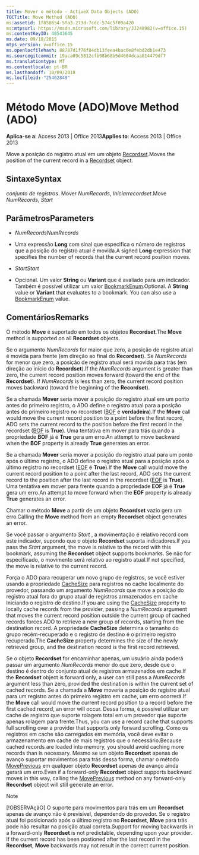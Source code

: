 ```yaml
---
title: Mover o método - ActiveX Data Objects (ADO)
TOCTitle: Move Method (ADO)
ms:assetid: 1f858654-5fa3-273d-7cdc-574c5f09a420
ms:mtpsurl: https://msdn.microsoft.com/library/JJ248982(v=office.15)
ms:contentKeyID: 48543645
ms.date: 09/18/2015
mtps_version: v=office.15
ms.openlocfilehash: 88787d1f76f84db13feea4bac0e8febd2db1e473
ms.sourcegitcommit: 19aca09c5812cfb98b68b5d4604dcaa814479df7
ms.translationtype: MT
ms.contentlocale: pt-BR
ms.lasthandoff: 10/09/2018
ms.locfileid: "25462849"
---
```

# <a name="move-method-ado"></a><span data-ttu-id="3b54d-102">Método Move (ADO)</span><span class="sxs-lookup"><span data-stu-id="3b54d-102">Move Method (ADO)</span></span>


<span data-ttu-id="3b54d-103">**Aplica-se a**: Access 2013 | Office 2013</span><span class="sxs-lookup"><span data-stu-id="3b54d-103">**Applies to**: Access 2013 | Office 2013</span></span>



<span data-ttu-id="3b54d-104">Move a posição do registro atual em um objeto [Recordset](recordset-object-ado.md).</span><span class="sxs-lookup"><span data-stu-id="3b54d-104">Moves the position of the current record in a [Recordset](recordset-object-ado.md) object.</span></span>

## <a name="syntax"></a><span data-ttu-id="3b54d-105">Sintaxe</span><span class="sxs-lookup"><span data-stu-id="3b54d-105">Syntax</span></span>

<span data-ttu-id="3b54d-106">*conjunto de registros*. Mover *NumRecords*, *Iniciar*</span><span class="sxs-lookup"><span data-stu-id="3b54d-106">*recordset*.Move *NumRecords*, *Start*</span></span>

## <a name="parameters"></a><span data-ttu-id="3b54d-107">Parâmetros</span><span class="sxs-lookup"><span data-stu-id="3b54d-107">Parameters</span></span>

  - <span data-ttu-id="3b54d-108">*NumRecords*</span><span class="sxs-lookup"><span data-stu-id="3b54d-108">*NumRecords*</span></span>

  - <span data-ttu-id="3b54d-109">Uma expressão **Long** com sinal que especifica o número de registros que a posição do registro atual é movida.</span><span class="sxs-lookup"><span data-stu-id="3b54d-109">A signed **Long** expression that specifies the number of records that the current record position moves.</span></span>

  - <span data-ttu-id="3b54d-110">*Start*</span><span class="sxs-lookup"><span data-stu-id="3b54d-110">*Start*</span></span>

  - <span data-ttu-id="3b54d-p101">Opcional. Um valor **String** ou **Variant** que é avaliado para um indicador. Também é possível utilizar um valor [BookmarkEnum](bookmarkenum.md).</span><span class="sxs-lookup"><span data-stu-id="3b54d-p101">Optional. A **String** value or **Variant** that evaluates to a bookmark. You can also use a [BookmarkEnum](bookmarkenum.md) value.</span></span>

## <a name="remarks"></a><span data-ttu-id="3b54d-114">Comentários</span><span class="sxs-lookup"><span data-stu-id="3b54d-114">Remarks</span></span>

<span data-ttu-id="3b54d-115">O método **Move** é suportado em todos os objetos **Recordset**.</span><span class="sxs-lookup"><span data-stu-id="3b54d-115">The **Move** method is supported on all **Recordset** objects.</span></span>

<span data-ttu-id="3b54d-p102">Se o argumento *NumRecords* for maior que zero, a posição de registro atual é movida para frente (em direção ao final do **Recordset**). Se *NumRecords* for menor que zero, a posição de registro atual será movida para trás (em direção ao início do **Recordset**).</span><span class="sxs-lookup"><span data-stu-id="3b54d-p102">If the *NumRecords* argument is greater than zero, the current record position moves forward (toward the end of the **Recordset**). If *NumRecords* is less than zero, the current record position moves backward (toward the beginning of the **Recordset**).</span></span>

<span data-ttu-id="3b54d-118">Se a chamada **Mover** seria mover a posição do registro atual em um ponto antes do primeiro registro, o ADO define o registro atual para a posição antes do primeiro registro no recordset ([BOF](bof-eof-properties-ado.md) é **verdadeira**).</span><span class="sxs-lookup"><span data-stu-id="3b54d-118">If the **Move** call would move the current record position to a point before the first record, ADO sets the current record to the position before the first record in the recordset ([BOF](bof-eof-properties-ado.md) is **True**).</span></span> <span data-ttu-id="3b54d-119">Uma tentativa em mover para trás quando a propriedade **BOF** já é **True** gera um erro.</span><span class="sxs-lookup"><span data-stu-id="3b54d-119">An attempt to move backward when the **BOF** property is already **True** generates an error.</span></span>

<span data-ttu-id="3b54d-120">Se a chamada **Mover** seria mover a posição do registro atual para um ponto após o último registro, o ADO define o registro atual para a posição após o último registro no recordset ([EOF](bof-eof-properties-ado.md) é **True**).</span><span class="sxs-lookup"><span data-stu-id="3b54d-120">If the **Move** call would move the current record position to a point after the last record, ADO sets the current record to the position after the last record in the recordset ([EOF](bof-eof-properties-ado.md) is **True**).</span></span> <span data-ttu-id="3b54d-121">Uma tentativa em mover para frente quando a propriedade **EOF** já é **True** gera um erro.</span><span class="sxs-lookup"><span data-stu-id="3b54d-121">An attempt to move forward when the **EOF** property is already **True** generates an error.</span></span>

<span data-ttu-id="3b54d-122">Chamar o método **Move** a partir de um objeto **Recordset** vazio gera um erro.</span><span class="sxs-lookup"><span data-stu-id="3b54d-122">Calling the **Move** method from an empty **Recordset** object generates an error.</span></span>

<span data-ttu-id="3b54d-123">Se você passar o argumento *Start* , a movimentação é relativo record com este indicador, supondo que o objeto **Recordset** suporta indicadores.</span><span class="sxs-lookup"><span data-stu-id="3b54d-123">If you pass the *Start* argument, the move is relative to the record with this bookmark, assuming the **Recordset** object supports bookmarks.</span></span> <span data-ttu-id="3b54d-124">Se não for especificado, o movimento será relativo ao registro atual.</span><span class="sxs-lookup"><span data-stu-id="3b54d-124">If not specified, the move is relative to the current record.</span></span>

<span data-ttu-id="3b54d-125">Força o ADO para recuperar um novo grupo de registros, se você estiver usando a propriedade [CacheSize](cachesize-property-ado.md) para registros no cache localmente do provedor, passando um argumento *NumRecords* que move a posição do registro atual fora do grupo atual de registros armazenados em cache Iniciando o registro de destino.</span><span class="sxs-lookup"><span data-stu-id="3b54d-125">If you are using the [CacheSize](cachesize-property-ado.md) property to locally cache records from the provider, passing a *NumRecords* argument that moves the current record position outside the current group of cached records forces ADO to retrieve a new group of records, starting from the destination record.</span></span> <span data-ttu-id="3b54d-126">A propriedade **CacheSize** determina o tamanho do grupo recém-recuperado e o registro de destino é o primeiro registro recuperado.</span><span class="sxs-lookup"><span data-stu-id="3b54d-126">The **CacheSize** property determines the size of the newly retrieved group, and the destination record is the first record retrieved.</span></span>

<span data-ttu-id="3b54d-127">Se o objeto **Recordset** for encaminhar apenas, um usuário ainda poderá passar um argumento *NumRecords* menor do que zero, desde que o destino é dentro do conjunto atual de registros armazenados em cache.</span><span class="sxs-lookup"><span data-stu-id="3b54d-127">If the **Recordset** object is forward only, a user can still pass a *NumRecords* argument less than zero, provided the destination is within the current set of cached records.</span></span> <span data-ttu-id="3b54d-128">Se a chamada a **Move** moveria a posição do registro atual para um registro antes do primeiro registro em cache, um erro ocorrerá.</span><span class="sxs-lookup"><span data-stu-id="3b54d-128">If the **Move** call would move the current record position to a record before the first cached record, an error will occur.</span></span> <span data-ttu-id="3b54d-129">Dessa forma, é possível utilizar um cache de registro que suporte rolagem total em um provedor que suporte apenas rolagem para frente.</span><span class="sxs-lookup"><span data-stu-id="3b54d-129">Thus, you can use a record cache that supports full scrolling over a provider that supports only forward scrolling.</span></span> <span data-ttu-id="3b54d-130">Como os registros em cache são carregados em memória, você deve evitar o armazenamento em cache de mais registros que o necessário.</span><span class="sxs-lookup"><span data-stu-id="3b54d-130">Because cached records are loaded into memory, you should avoid caching more records than is necessary.</span></span> <span data-ttu-id="3b54d-131">Mesmo se um objeto **Recordset** apenas de avanço suportar movimentos para trás dessa forma, chamar o método [MovePrevious](movefirst-movelast-movenext-and-moveprevious-methods-ado.md) em qualquer objeto **Recordset** apenas de avanço ainda gerará um erro.</span><span class="sxs-lookup"><span data-stu-id="3b54d-131">Even if a forward-only **Recordset** object supports backward moves in this way, calling the [MovePrevious](movefirst-movelast-movenext-and-moveprevious-methods-ado.md) method on any forward-only **Recordset** object will still generate an error.</span></span>


> [!NOTE]
> <span data-ttu-id="3b54d-p108">[!OBSERVAçãO] O suporte para movimentos para trás em um **Recordset** apenas de avanço não é previsível, dependendo do provedor. Se o registro atual foi posicionado após o último registro no **Recordset**, **Move** para trás pode não resultar na posição atual correta.</span><span class="sxs-lookup"><span data-stu-id="3b54d-p108">Support for moving backwards in a forward-only **Recordset** is not predictable, depending upon your provider. If the current record has been postioned after the last record in the **Recordset**, **Move** backwards may not result in the correct current position.</span></span>


